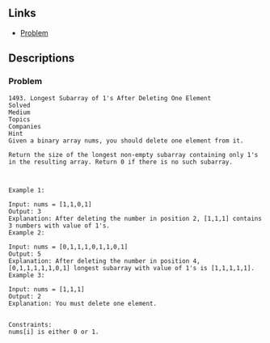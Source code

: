 ## Links
* [Problem](https://leetcode.com/problems/longest-subarray-of-1s-after-deleting-one-element/description/?envType=study-plan-v2&envId=leetcode-75)


## Descriptions
### Problem
```
1493. Longest Subarray of 1's After Deleting One Element
Solved
Medium
Topics
Companies
Hint
Given a binary array nums, you should delete one element from it.

Return the size of the longest non-empty subarray containing only 1's in the resulting array. Return 0 if there is no such subarray.

 

Example 1:

Input: nums = [1,1,0,1]
Output: 3
Explanation: After deleting the number in position 2, [1,1,1] contains 3 numbers with value of 1's.
Example 2:

Input: nums = [0,1,1,1,0,1,1,0,1]
Output: 5
Explanation: After deleting the number in position 4, [0,1,1,1,1,1,0,1] longest subarray with value of 1's is [1,1,1,1,1].
Example 3:

Input: nums = [1,1,1]
Output: 2
Explanation: You must delete one element.
 

Constraints:
nums[i] is either 0 or 1.
```
